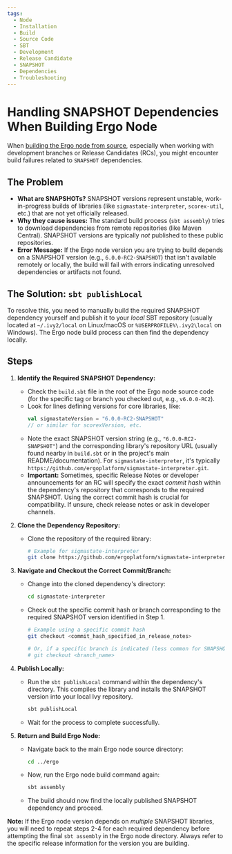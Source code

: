 ```yaml
---
tags:
  - Node
  - Installation
  - Build
  - Source Code
  - SBT
  - Development
  - Release Candidate
  - SNAPSHOT
  - Dependencies
  - Troubleshooting
---
```


# Handling SNAPSHOT Dependencies When Building Ergo Node

When [building the Ergo node from source](build-from-source.md), especially when working with development branches or Release Candidates (RCs), you might encounter build failures related to `SNAPSHOT` dependencies.

## The Problem

*   **What are SNAPSHOTs?** SNAPSHOT versions represent unstable, work-in-progress builds of libraries (like `sigmastate-interpreter`, `scorex-util`, etc.) that are not yet officially released.
*   **Why they cause issues:** The standard build process (`sbt assembly`) tries to download dependencies from remote repositories (like Maven Central). SNAPSHOT versions are typically *not* published to these public repositories.
*   **Error Message:** If the Ergo node version you are trying to build depends on a SNAPSHOT version (e.g., `6.0.0-RC2-SNAPSHOT`) that isn't available remotely or locally, the build will fail with errors indicating unresolved dependencies or artifacts not found.

## The Solution: `sbt publishLocal`

To resolve this, you need to manually build the required SNAPSHOT dependency yourself and publish it to your *local* SBT repository (usually located at `~/.ivy2/local` on Linux/macOS or `%USERPROFILE%\.ivy2\local` on Windows). The Ergo node build process can then find the dependency locally.

## Steps

1.  **Identify the Required SNAPSHOT Dependency:**
    *   Check the `build.sbt` file in the root of the Ergo node source code (for the specific tag or branch you checked out, e.g., `v6.0.0-RC2`).
    *   Look for lines defining versions for core libraries, like:
        ```scala
        val sigmastateVersion = "6.0.0-RC2-SNAPSHOT" 
        // or similar for scorexVersion, etc.
        ```
    *   Note the exact SNAPSHOT version string (e.g., `"6.0.0-RC2-SNAPSHOT"`) and the corresponding library's repository URL (usually found nearby in `build.sbt` or in the project's main README/documentation). For `sigmastate-interpreter`, it's typically `https://github.com/ergoplatform/sigmastate-interpreter.git`.
    *   **Important:** Sometimes, specific Release Notes or developer announcements for an RC will specify the exact *commit hash* within the dependency's repository that corresponds to the required SNAPSHOT. Using the correct commit hash is crucial for compatibility. If unsure, check release notes or ask in developer channels.

2.  **Clone the Dependency Repository:**
    *   Clone the repository of the required library:
        ```bash
        # Example for sigmastate-interpreter
        git clone https://github.com/ergoplatform/sigmastate-interpreter.git
        ```

3.  **Navigate and Checkout the Correct Commit/Branch:**
    *   Change into the cloned dependency's directory:
        ```bash
        cd sigmastate-interpreter 
        ```
    *   Check out the specific commit hash or branch corresponding to the required SNAPSHOT version identified in Step 1.
        ```bash
        # Example using a specific commit hash
        git checkout <commit_hash_specified_in_release_notes> 
        
        # Or, if a specific branch is indicated (less common for SNAPSHOTs)
        # git checkout <branch_name>
        ```

4.  **Publish Locally:**
    *   Run the `sbt publishLocal` command within the dependency's directory. This compiles the library and installs the SNAPSHOT version into your local Ivy repository.
        ```bash
        sbt publishLocal
        ```
    *   Wait for the process to complete successfully.

5.  **Return and Build Ergo Node:**
    *   Navigate back to the main Ergo node source directory:
        ```bash
        cd ../ergo 
        ```
    *   Now, run the Ergo node build command again:
        ```bash
        sbt assembly
        ```
    *   The build should now find the locally published SNAPSHOT dependency and proceed.

**Note:** If the Ergo node version depends on *multiple* SNAPSHOT libraries, you will need to repeat steps 2-4 for each required dependency before attempting the final `sbt assembly` in the Ergo node directory. Always refer to the specific release information for the version you are building.
